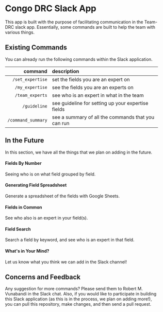 # Congo DRC Slack App

This app is built with the purpose of facilitating communication in the Team-DRC slack app. Essentially, some commands are built to help the team with various things.

## Existing Commands

You can already run the following commands within the Slack application. 

|command|description|
|---:|:---|
|`/set_expertise` | set the fields you are an expert on |
|`/my_expertise` | see the fields you are an experts on |
| `/team_experts` | see who is an expert in what in the team |
| `/guideline` | see guideline for setting up your expertise fields |
| `/command_summary` | see a summary of all the commands that you can run |

## In the Future

In this section, we have all the things that we plan on adding in the future. 

#### Fields By Number

Seeing who is on what field grouped by field. 

#### Generating Field Spreadsheet

Generate a spreadsheet of the fields with Google Sheets.

#### Fields in Common

See who also is an expert in your field(s).

#### Field Search 

Search a field by keyword, and see who is an expert in that field.

#### What's in Your Mind?

Let us know what you think we can add in the Slack channel! 

## Concerns and Feedback

Any suggestion for more commands? Please send them to Robert M. Vunabandi in the Slack chat. Also, if you would like to participate in building this Slack application (as this is in the process, we plan on adding more!), you can pull this repository, make changes, and then send a pull request. 